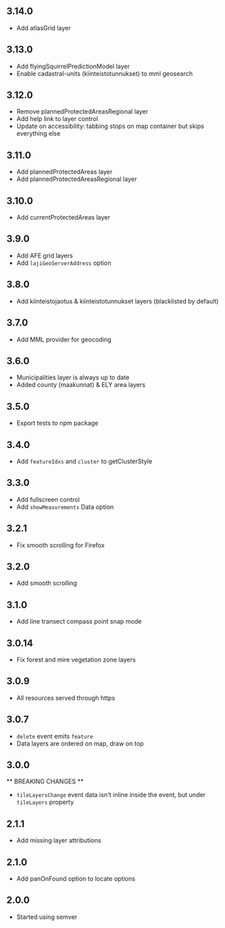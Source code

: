 ## 3.14.0
* Add atlasGrid layer

## 3.13.0
* Add flyingSquirrelPredictionModel layer
* Enable cadastral-units (kiinteistotunnukset) to mml geosearch

## 3.12.0
* Remove plannedProtectedAreasRegional layer
* Add help link to layer control
* Update on accessibility: tabbing stops on map container but skips everything else

## 3.11.0
* Add plannedProtectedAreas layer
* Add plannedProtectedAreasRegional layer

## 3.10.0
* Add currentProtectedAreas layer

## 3.9.0
* Add AFE grid layers
* Add `lajiGeoServerAddress` option

## 3.8.0
* Add kiinteistojaotus & kiinteistotunnukset layers (blacklisted by default)

## 3.7.0
* Add MML provider for geocoding

## 3.6.0
* Municipalities layer is always up to date
* Added county (maakunnat) & ELY area layers

## 3.5.0
* Export tests to npm package

## 3.4.0
* Add `featureIdxs` and `cluster` to getClusterStyle

## 3.3.0
* Add fullscreen control
* Add `showMeasurements` Data option

## 3.2.1
* Fix smooth scrolling for Firefox

## 3.2.0
* Add smooth scrolling

## 3.1.0
* Add line transect compass point snap mode

## 3.0.14
* Fix forest and mire vegetation zone layers

## 3.0.9
* All resources served through https

## 3.0.7
* `delete` event emits `feature`
* Data layers are ordered on map, draw on top

## 3.0.0
** BREAKING CHANGES **
* `tileLayersChange` event data isn't inline inside the event, but under `tileLayers` property

## 2.1.1
* Add missing layer attributions

## 2.1.0
* Add panOnFound option to locate options

## 2.0.0
* Started using semver
